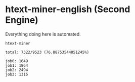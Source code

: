 # htext-miner-english (Second Engine)

Everything doing here is automated.

```
htext-miner

total: 7322/9523 (76.88753544051245%)

job0: 1649
job1: 1864
job2: 2494
job3: 1315
```